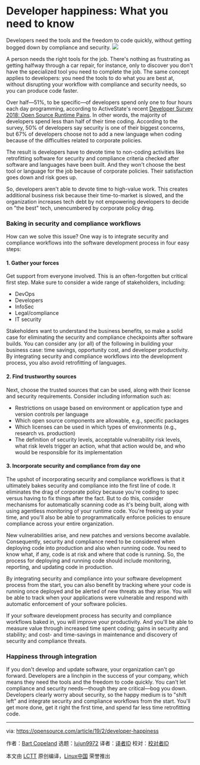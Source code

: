 [#]: collector: (lujun9972)
[#]: translator: (chenmu-kk)
[#]: reviewer: ( )
[#]: publisher: ( )
[#]: url: ( )
[#]: subject: (Developer happiness: What you need to know)
[#]: via: (https://opensource.com/article/19/2/developer-happiness)
[#]: author: (Bart Copeland https://opensource.com/users/bartcopeland)

Developer happiness: What you need to know
======
Developers need the tools and the freedom to code quickly, without getting bogged down by compliance and security.
![](https://opensource.com/sites/default/files/styles/image-full-size/public/lead-images/computer_happy_sad_developer_programming.png?itok=72nkfSQ_)

A person needs the right tools for the job. There's nothing as frustrating as getting halfway through a car repair, for instance, only to discover you don't have the specialized tool you need to complete the job. The same concept applies to developers: you need the tools to do what you are best at, without disrupting your workflow with compliance and security needs, so you can produce code faster.

Over half—51%, to be specific—of developers spend only one to four hours each day programming, according to ActiveState's recent [Developer Survey 2018: Open Source Runtime Pains][1]. In other words, the majority of developers spend less than half of their time coding. According to the survey, 50% of developers say security is one of their biggest concerns, but 67% of developers choose not to add a new language when coding because of the difficulties related to corporate policies.

The result is developers have to devote time to non-coding activities like retrofitting software for security and compliance criteria checked after software and languages have been built. And they won't choose the best tool or language for the job because of corporate policies. Their satisfaction goes down and risk goes up.

So, developers aren't able to devote time to high-value work. This creates additional business risk because their time-to-market is slowed, and the organization increases tech debt by not empowering developers to decide on "the best" tech, unencumbered by corporate policy drag.

### Baking in security and compliance workflows

How can we solve this issue? One way is to integrate security and compliance workflows into the software development process in four easy steps:

#### 1\. Gather your forces

Get support from everyone involved. This is an often-forgotten but critical first step. Make sure to consider a wide range of stakeholders, including:

  * DevOps
  * Developers
  * InfoSec
  * Legal/compliance
  * IT security



Stakeholders want to understand the business benefits, so make a solid case for eliminating the security and compliance checkpoints after software builds. You can consider any (or all) of the following in building your business case: time savings, opportunity cost, and developer productivity. By integrating security and compliance workflows into the development process, you also avoid retrofitting of languages.

#### 2\. Find trustworthy sources

Next, choose the trusted sources that can be used, along with their license and security requirements. Consider including information such as:

  * Restrictions on usage based on environment or application type and version controls per language
  * Which open source components are allowable, e.g., specific packages
  * Which licenses can be used in which types of environments (e.g., research vs. production)
  * The definition of security levels, acceptable vulnerability risk levels, what risk levels trigger an action, what that action would be, and who would be responsible for its implementation



#### 3\. Incorporate security and compliance from day one

The upshot of incorporating security and compliance workflows is that it ultimately bakes security and compliance into the first line of code. It eliminates the drag of corporate policy because you're coding to spec versus having to fix things after the fact. But to do this, consider mechanisms for automatically scanning code as it's being built, along with using agentless monitoring of your runtime code. You're freeing up your time, and you'll also be able to programmatically enforce policies to ensure compliance across your entire organization.

New vulnerabilities arise, and new patches and versions become available. Consequently, security and compliance need to be considered when deploying code into production and also when running code. You need to know what, if any, code is at risk and where that code is running. So, the process for deploying and running code should include monitoring, reporting, and updating code in production.

By integrating security and compliance into your software development process from the start, you can also benefit by tracking where your code is running once deployed and be alerted of new threats as they arise. You will be able to track when your applications were vulnerable and respond with automatic enforcement of your software policies.

If your software development process has security and compliance workflows baked in, you will improve your productivity. And you'll be able to measure value through increased time spent coding; gains in security and stability; and cost- and time-savings in maintenance and discovery of security and compliance threats.

### Happiness through integration

If you don't develop and update software, your organization can't go forward. Developers are a linchpin in the success of your company, which means they need the tools and the freedom to code quickly. You can't let compliance and security needs—though they are critical—bog you down. Developers clearly worry about security, so the happy medium is to "shift left" and integrate security and compliance workflows from the start. You'll get more done, get it right the first time, and spend far less time retrofitting code.

--------------------------------------------------------------------------------

via: https://opensource.com/article/19/2/developer-happiness

作者：[Bart Copeland][a]
选题：[lujun9972][b]
译者：[译者ID](https://github.com/译者ID)
校对：[校对者ID](https://github.com/校对者ID)

本文由 [LCTT](https://github.com/LCTT/TranslateProject) 原创编译，[Linux中国](https://linux.cn/) 荣誉推出

[a]: https://opensource.com/users/bartcopeland
[b]: https://github.com/lujun9972
[1]: https://www.activestate.com/company/press/press-releases/activestate-developer-survey-examines-open-source-challenges/
